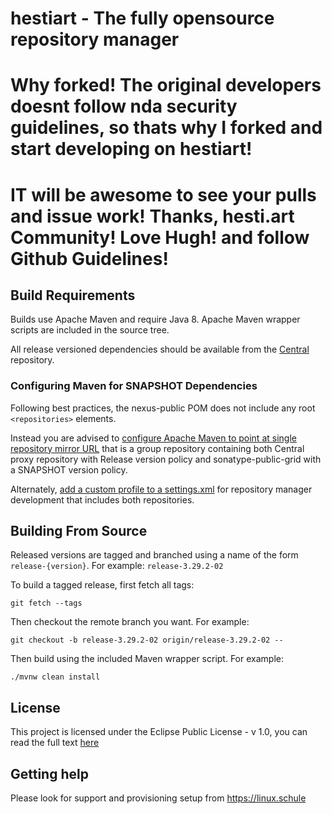 <!--

    Sonatype Nexus (TM) Open Source Version
    Copyright (c) 2008-present Sonatype, Inc.
    All rights reserved. Includes the third-party code listed at http://links.sonatype.com/products/nexus/oss/attributions.

    This program and the accompanying materials are made available under the terms of the Eclipse Public License Version 1.0,
    which accompanies this distribution and is available at http://www.eclipse.org/legal/epl-v10.html.

    Sonatype Nexus (TM) Professional Version is available from Sonatype, Inc. "Sonatype" and "Sonatype Nexus" are trademarks
    of Sonatype, Inc. Apache Maven is a trademark of the Apache Software Foundation. M2eclipse is a trademark of the
    Eclipse Foundation. All other trademarks are the property of their respective owners.

-->
# hestiart - The fully opensource repository manager

# Why forked! The original developers doesnt follow nda security guidelines, so thats why I forked and start developing on hestiart!
# IT will be awesome to see your pulls and issue work! Thanks, hesti.art Community! Love Hugh! and follow Github Guidelines!
 
## Build Requirements

Builds use Apache Maven and require Java 8. Apache Maven wrapper scripts are included in the source tree.

All release versioned dependencies should be available from the [Central](https://repo1.maven.org/maven2/) repository.

### Configuring Maven for SNAPSHOT Dependencies

Following best practices, the nexus-public POM does not include any root `<repositories>` elements.
    
Instead you are advised to [configure Apache Maven to point at single repository mirror URL](https://maven.apache.org/guides/mini/guide-mirror-settings.html#using-a-single-repository) that is a group repository containing both Central proxy repository with Release version policy and sonatype-public-grid with a SNAPSHOT version policy.

Alternately, [add a custom profile to a settings.xml](https://maven.apache.org/guides/mini/guide-multiple-repositories.html) for repository manager development that includes both repositories.

## Building From Source

Released versions are tagged and branched using a name of the form `release-{version}`. For example: `release-3.29.2-02`

To build a tagged release, first fetch all tags:

```shell
git fetch --tags
```

Then checkout the remote branch you want. For example:

```shell
git checkout -b release-3.29.2-02 origin/release-3.29.2-02 --
```

Then build using the included Maven wrapper script. For example:

```shell
./mvnw clean install
```
## License

This project is licensed under the Eclipse Public License - v 1.0, you can read the full text [here](LICENSE.txt)

## Getting help

Please look for support and provisioning setup from https://linux.schule

